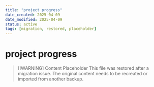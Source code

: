 ```yaml
---
title: "project progress"
date_created: 2025-04-09
date_modified: 2025-04-09
status: active
tags: [migration, restored, placeholder]
---
```


# project progress

> [\!WARNING] Content Placeholder
> This file was restored after a migration issue. The original content needs to be recreated or imported from another backup.

